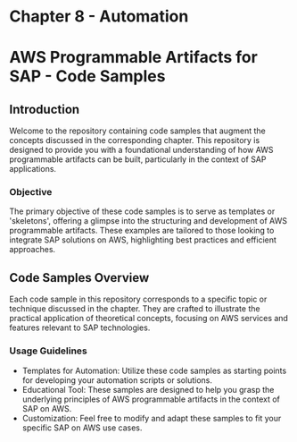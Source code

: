 # Chapter 8 - Automation

# AWS Programmable Artifacts for SAP - Code Samples

## Introduction

Welcome to the repository containing code samples that augment the concepts discussed in the corresponding chapter. This repository is designed to provide you with a foundational understanding of how AWS programmable artifacts can be built, particularly in the context of SAP applications.

### Objective

The primary objective of these code samples is to serve as templates or 'skeletons', offering a glimpse into the structuring and development of AWS programmable artifacts. These examples are tailored to those looking to integrate SAP solutions on AWS, highlighting best practices and efficient approaches.

## Code Samples Overview

Each code sample in this repository corresponds to a specific topic or technique discussed in the chapter. They are crafted to illustrate the practical application of theoretical concepts, focusing on AWS services and features relevant to SAP technologies.

### Usage Guidelines

- Templates for Automation: Utilize these code samples as starting points for developing your automation scripts or solutions.
- Educational Tool: These samples are designed to help you grasp the underlying principles of AWS programmable artifacts in the context of SAP on AWS.
- Customization: Feel free to modify and adapt these samples to fit your specific SAP on AWS use cases.
